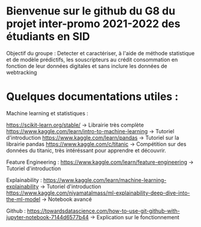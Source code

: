# Bienvenue sur le github du G8 du projet inter-promo 2021-2022 des étudiants en SID

Objectif du groupe : Detecter et caractériser, à l'aide de méthode statistique et de modèle prédictifs, les souscripteurs au crédit consommation en fonction de leur données digitales et sans inclure les données de webtracking

# Quelques documentations utiles :

Machine learning et statistiques :
 
https://scikit-learn.org/stable/  -> Librairie très complète
https://www.kaggle.com/learn/intro-to-machine-learning -> Tutoriel d'introduction
https://www.kaggle.com/learn/pandas -> Tutoriel sur la librairie pandas 
https://www.kaggle.com/c/titanic -> Compétition sur des données du titanic, très intéréssant pour apprendre et découvrir.

Feature Engineering :
https://www.kaggle.com/learn/feature-engineering -> Tutoriel d'introduction

Explainability :
https://www.kaggle.com/learn/machine-learning-explainability -> Tutoriel d'introduction
https://www.kaggle.com/niyamatalmass/ml-explainability-deep-dive-into-the-ml-model -> Notebook avancé 

Github :
https://towardsdatascience.com/how-to-use-git-github-with-jupyter-notebook-7144d6577b44 -> Explication sur le fonctionnement




